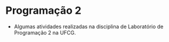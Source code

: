 # Programação 2

- Algumas atividades realizadas na disciplina de Laboratório de Programação 2 na UFCG.
